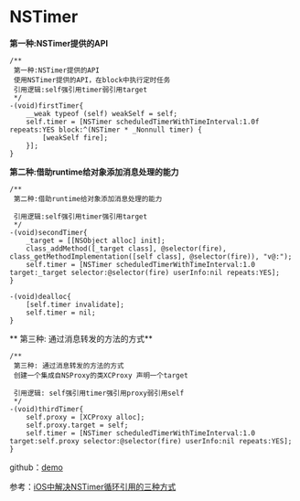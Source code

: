 # NSTimer
**第一种:NSTimer提供的API**
```
/**
 第一种:NSTimer提供的API
 使用NSTimer提供的API，在block中执行定时任务
 引用逻辑:self强引用timer弱引用target
 */
-(void)firstTimer{
    __weak typeof (self) weakSelf = self;
    self.timer = [NSTimer scheduledTimerWithTimeInterval:1.0f repeats:YES block:^(NSTimer * _Nonnull timer) {
        [weakSelf fire];
    }];
}

```

**第二种:借助runtime给对象添加消息处理的能力**
```
/**
 第二种:借助runtime给对象添加消息处理的能力
 
 引用逻辑:self强引用timer强引用target
 */
-(void)secondTimer{
    _target = [[NSObject alloc] init];
    class_addMethod([_target class], @selector(fire), class_getMethodImplementation([self class], @selector(fire)), "v@:");
    self.timer = [NSTimer scheduledTimerWithTimeInterval:1.0 target:_target selector:@selector(fire) userInfo:nil repeats:YES];
}

-(void)dealloc{
    [self.timer invalidate];
    self.timer = nil;
}
```

** 第三种: 通过消息转发的方法的方式**
```
/**
 第三种: 通过消息转发的方法的方式
 创建一个集成自NSProxy的类XCProxy 声明一个target
 
 引用逻辑: self强引用timer强引用proxy弱引用self
 */
-(void)thirdTimer{
    self.proxy = [XCProxy alloc];
    self.proxy.target = self;
    self.timer = [NSTimer scheduledTimerWithTimeInterval:1.0 target:self.proxy selector:@selector(fire) userInfo:nil repeats:YES];
}

```

github：[demo](https://github.com/gitwangxiancheng/NSTimer.git)

参考：[iOS中解决NSTimer循环引用的三种方式](https://segmentfault.com/a/1190000019615349)
